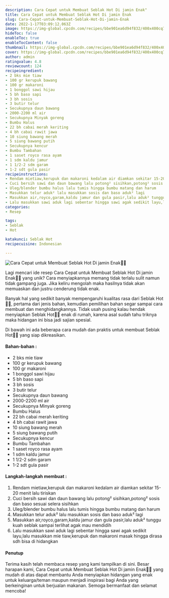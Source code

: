 ```yaml
---
description: Cara Cepat untuk Membuat Seblak Hot Di jamin Enak"
title: Cara Cepat untuk Membuat Seblak Hot Di jamin Enak
slug: Cara-Cepat-untuk-Membuat-Seblak-Hot-Di-jamin-Enak
date: 2022-1-17T03:09:12.063Z
image: https://img-global.cpcdn.com/recipes/bbe901ea6d94f832/400x400cq70/photo.jpg
hideToc: false
enableToc: true
enableTocContent: false
thumbnail: https://img-global.cpcdn.com/recipes/bbe901ea6d94f832/400x400cq70/photo.jpg
cover: https://img-global.cpcdn.com/recipes/bbe901ea6d94f832/400x400cq70/photo.jpg
author: admin
ratingvalue: 4.8
reviewcount: 124
recipeingredient:
- 2 bks mie tiaw
- 100 gr kerupuk bawang
- 100 gr makaroni
- 1 bonggol sawi hijau
- 5 bh baso sapi
- 3 bh sosis
- 3 butir telur
- Secukupnya daun bawang
- 2000-2200 ml air
- Secukupnya Minyak goreng
- Bumbu Halus
- 22 bh cabai merah keriting
- 4 bh cabai rawit jawa
- 10 siung bawang merah
- 5 siung bawang putih
- Secukupnya kencur
- Bumbu Tambahan
- 1 saset royco rasa ayam
- 1 sdm kaldu jamur
- 1 1/2-2 sdm garam
- 1-2 sdt gula pasir
recipeinstructions:
- Rendam mietiaw,kerupuk dan makaroni kedalam air diamkan sekitar 15-20 menit lalu tiriskan
- Cuci bersih sawi dan daun bawang lalu potong² sisihkan,potong² sosis dan baso sesuai selera sisihkan
- Uleg/blender bumbu halus lalu tumis hingga bumbu matang dan harum
- Masukkan telur aduk² lalu masukkan sosis dan baso aduk² lagi
- Masukkan air,royco,garam,kaldu jamur dan gula pasir,lalu aduk² tunggu kuah seblak sampai terlihat agak mau mendidih
- Lalu masukkan sawi aduk lagi sebentar hingga sawi agak sedikit layu,lalu masukkan mie tiaw,kerupuk dan makaroni masak hingga dirasa sdh bisa di hidangkan
categories:
- Resep

tags:
- Seblak
- Hot

katakunci: Seblak Hot
recipecuisine: Indonesian

---
```


![Cara Cepat untuk Membuat Seblak Hot Di jamin Enak👩‍🍳](https://img-global.cpcdn.com/recipes/bbe901ea6d94f832/400x400cq70/photo.jpg)

Lagi mencari ide resep Cara Cepat untuk Membuat Seblak Hot Di jamin Enak👩‍🍳 yang unik? Cara menyiapkannya memang tidak terlalu sulit namun tidak gampang juga. Jika keliru mengolah maka hasilnya tidak akan memuaskan dan justru cenderung tidak enak.

Banyak hal yang sedikit banyak mempengaruhi kualitas rasa dari Seblak Hot👩‍🍳, pertama dari jenis bahan, kemudian pemilihan bahan segar sampai cara membuat dan menghidangkannya. Tidak usah pusing kalau hendak menyiapkan Seblak Hot👩‍🍳 enak di rumah, karena asal sudah tahu triknya maka hidangan ini bisa jadi sajian spesial.

Di bawah ini ada beberapa cara mudah dan praktis untuk membuat Seblak Hot👩‍🍳 yang siap dikreasikan.

<!--inarticleads1-->

#### Bahan-bahan :

- 2 bks mie tiaw
- 100 gr kerupuk bawang
- 100 gr makaroni
- 1 bonggol sawi hijau
- 5 bh baso sapi
- 3 bh sosis
- 3 butir telur
- Secukupnya daun bawang
- 2000-2200 ml air
- Secukupnya Minyak goreng
- Bumbu Halus
- 22 bh cabai merah keriting
- 4 bh cabai rawit jawa
- 10 siung bawang merah
- 5 siung bawang putih
- Secukupnya kencur
- Bumbu Tambahan
- 1 saset royco rasa ayam
- 1 sdm kaldu jamur
- 1 1/2-2 sdm garam
- 1-2 sdt gula pasir

<!--inarticleads2-->

#### Langkah-langkah membuat :

1. Rendam mietiaw,kerupuk dan makaroni kedalam air diamkan sekitar 15-20 menit lalu tiriskan
1. Cuci bersih sawi dan daun bawang lalu potong² sisihkan,potong² sosis dan baso sesuai selera sisihkan
1. Uleg/blender bumbu halus lalu tumis hingga bumbu matang dan harum
1. Masukkan telur aduk² lalu masukkan sosis dan baso aduk² lagi
1. Masukkan air,royco,garam,kaldu jamur dan gula pasir,lalu aduk² tunggu kuah seblak sampai terlihat agak mau mendidih
1. Lalu masukkan sawi aduk lagi sebentar hingga sawi agak sedikit layu,lalu masukkan mie tiaw,kerupuk dan makaroni masak hingga dirasa sdh bisa di hidangkan

#### Penutup

Terima kasih telah membaca resep yang kami tampilkan di sini. Besar harapan kami, Cara Cepat untuk Membuat Seblak Hot Di jamin Enak👩‍🍳 yang mudah di atas dapat membantu Anda menyiapkan hidangan yang enak untuk keluarga/teman maupun menjadi inspirasi bagi Anda yang berkeinginan untuk berjualan makanan. Semoga bermanfaat dan selamat mencoba!